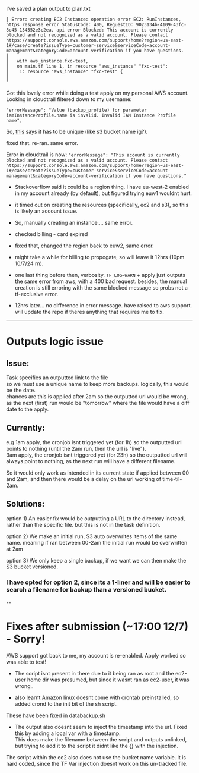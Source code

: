 I've saved a plan output to plan.txt

```
│ Error: creating EC2 Instance: operation error EC2: RunInstances, https response error StatusCode: 400, RequestID: 9023134b-4109-43fc-8e45-134552e3c2ea, api error Blocked: This account is currently blocked and not recognized as a valid account. Please contact https://support.console.aws.amazon.com/support/home?region=us-east-1#/case/create?issueType=customer-service&serviceCode=account-management&categoryCode=account-verification if you have questions.
│ 
│   with aws_instance.fxc-test,
│   on main.tf line 1, in resource "aws_instance" "fxc-test":
│    1: resource "aws_instance" "fxc-test" {
│ 
╵
```

Got this lovely error while doing a test apply on my personal AWS account. Looking in cloudtrail filtered down to my username:

`"errorMessage": "Value (backup_profile) for parameter iamInstanceProfile.name is invalid. Invalid IAM Instance Profile name",`

So, [this](https://registry.terraform.io/providers/hashicorp/aws/latest/docs/resources/iam_instance_profile#name) says it has to be unique (like s3 bucket name ig?). 

fixed that. re-ran. same error. 

Error in cloudtrail is now:
`"errorMessage": "This account is currently blocked and not recognized as a valid account. Please contact https://support.console.aws.amazon.com/support/home?region=us-east-1#/case/create?issueType=customer-service&serviceCode=account-management&categoryCode=account-verification if you have questions."`

- Stackoverflow said it could be a region thing. I have eu-west-2 enabled in my account already (by default), but figured trying euw1 wouldnt hurt.

- it timed out on creating the resources (specifically, ec2 and s3), so this is likely an account issue. 

- So, manually creating an instance.... same error.

- checked billing - card expired 

- fixed that, changed the region back to euw2, same error.

- might take a while for billing to propogate, so will leave it 12hrs (10pm 10/7/24 rn). 

- one last thing before then, verbosity. `TF_LOG=WARN` + apply just outputs the same error from aws, with a 400 bad request. besides, the manual creation is still erroring with the same blocked message so probs not a tf-exclusive error.

- 12hrs later... no difference in error message. have raised to aws support. will update the repo if theres anything that requires me to fix.

---

# Outputs logic issue

## Issue:
 Task specifies an outputted link to the file \
 so we must use a unique name to keep more backups. logically, this would be the date. \
 chances are this is applied after 2am so the outputted url would be wrong, as the next (first) run would be "tomorrow" where the file would have a diff date to the apply. 

## Currently:
 e.g 1am apply, the cronjob isnt triggered yet (for 1h) so the outputted url points to nothing (until the 2am run, then the url is "live"). \
     3am apply, the cronjob isnt triggered yet (for 23h) so the outputted url will always point to nothing, as the next run will have a different filename. 

 So it would only work as intended in its current state if applied between 00 and 2am, and then there would be a delay on the url working of time-til-2am. 

## Solutions:
 option 1) An easier fix would be outputting a URL to the directory instead, rather than the specific file. but this is not in the task definition.

 option 2) We make an initial run, S3 auto overwrites items of the same name. meaning if ran between 00-2am the initial run would be overwritten at 2am

 option 3) We only keep a single backup, if we want we can then make the S3 bucket versioned.

### I have opted for option 2, since its a 1-liner and will be easier to search a filename for backup than a versioned bucket.

--

# Fixes after submission (~17:00 12/7) - Sorry!

AWS support got back to me, my account is re-enabled. Apply worked so was able to test!

- The script isnt present in there due to it being ran as root and the ec2-user home dir was presumed, but since it wasnt ran as ec2-user, it was wrong.. 

- also learnt Amazon linux doesnt come with crontab preinstalled, so added crond to the init bit of the sh script.

These have been fixed in databackup.sh


- The output also doesnt seem to inject the timestamp into the url. Fixed this by adding a local var with a timestamp. \
This does make the filename between the script and outputs unlinked, but trying to add it to the script it didnt like the {} with the injection.

The script within the ec2 also does not use the bucket name variable. it is hard coded, since the TF Var injection doesnt work on this un-tracked file. 